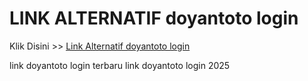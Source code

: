 # LINK ALTERNATIF doyantoto login

Klik Disini >> <a href="https://linksto.pages.dev/">Link Alternatif doyantoto login </a>

link doyantoto login terbaru
link doyantoto login 2025